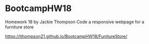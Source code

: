 # BootcampHW18

Homework 18 by Jackie Thompson
Code a responsive webpage for a furniture store

https://jthompson21.github.io/BootcampHW18/FunitureStore/

